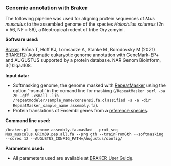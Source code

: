 ### Genomic annotation with Braker

The following pipeline was used for aligning protein sequences of *Mus musculus* to the assembled genome of the species *Holochilus sciureus* (2n = 56, NF = 56), a Neotropical rodent of tribe Oryzomyini.

**Software used:**

[Braker](https://github.com/Gaius-Augustus/BRAKER). Brůna T, Hoff KJ, Lomsadze A, Stanke M, Borodovsky M (2021) BRAKER2: Automatic eukaryotic genome annotation with GeneMark-EP+ and AUGUSTUS supported by a protein database. NAR Genom Bioinform, 3(1):lqaa108.

**Input data:**

- Softmasking genome, the genome masked with [RepeatMasker](https://github.com/MoreiraCN/RepeatMasker) using the option '-xsmall' in the comand line for masking (`/RepeatMasker perl -pa 20 -gff -xsmall -lib /repeatmodeler/sample_name/consensi.fa.classified -s -a -dir RepeatMasker_sample_name assembly.fa`).
- Protein translations of Ensembl genes from a [reference species](http://ftp.ensembl.org/pub/release-104/fasta/mus_musculus/pep/).

**Command line used:**

`/braker.pl --genome assembly.fa.masked --prot_seq Mus_musculus.GRCm39.pep.all.fa --prg gth --trainFromGth --softmasking --cores 12 --AUGUSTUS_CONFIG_PATH=/Augustus/config/`

**Parameters used:**

- All parameters used are available at [BRAKER User Guide](https://github.com/Gaius-Augustus/BRAKER).
